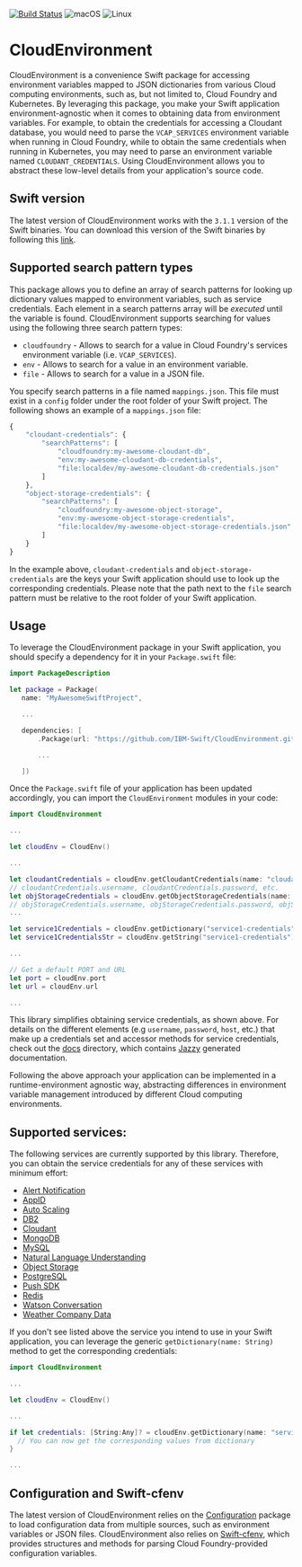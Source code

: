 [![Build Status](https://travis-ci.org/IBM-Swift/CloudConfiguration.svg?branch=develop)](https://travis-ci.org/IBM-Swift/CloudConfiguration)
![macOS](https://img.shields.io/badge/os-macOS-green.svg?style=flat)
![Linux](https://img.shields.io/badge/os-linux-green.svg?style=flat)

# CloudEnvironment
CloudEnvironment is a convenience Swift package for accessing environment variables mapped to JSON dictionaries from various Cloud computing environments, such as, but not limited to, Cloud Foundry and Kubernetes. By leveraging this package, you make your Swift application environment-agnostic when it comes to obtaining data from environment variables. For example, to obtain the credentials for accessing a Cloudant database, you would need to parse the `VCAP_SERVICES` environment variable when running in Cloud Foundry, while to obtain the same credentials when running in Kubernetes, you may need to parse an environment variable named `CLOUDANT_CREDENTIALS`. Using CloudEnvironment allows you to abstract these low-level details from your application's source code.

## Swift version
The latest version of CloudEnvironment works with the `3.1.1` version of the Swift binaries. You can download this version of the Swift binaries by following this [link](https://swift.org/download/#snapshots).

## Supported search pattern types
This package allows you to define an array of search patterns for looking up dictionary values mapped to environment variables, such as service credentials. Each element in a search patterns array will be *executed* until the variable is found. CloudEnvironment supports searching for values using the following three search pattern types:

- `cloudfoundry` - Allows to search for a value in Cloud Foundry's services environment variable (i.e. `VCAP_SERVICES`).
- `env` - Allows to search for a value in an environment variable.
- `file` - Allows to search for a value in a JSON file.

You specify search patterns in a file named `mappings.json`. This file must exist in a `config` folder under the root folder of your Swift project. The following shows an example of a `mappings.json` file:

```javascript
{
    "cloudant-credentials": {
        "searchPatterns": [
            "cloudfoundry:my-awesome-cloudant-db",
            "env:my-awesome-cloudant-db-credentials",
            "file:localdev/my-awesome-cloudant-db-credentials.json"
        ]
    },
    "object-storage-credentials": {
        "searchPatterns": [
            "cloudfoundry:my-awesome-object-storage",
            "env:my-awesome-object-storage-credentials",
            "file:localdev/my-awesome-object-storage-credentials.json"
        ]
    }
}
```

In the example above, `cloudant-credentials` and `object-storage-credentials` are the keys your Swift application should use to look up the corresponding credentials. Please note that the path next to the `file` search pattern must be relative to the root folder of your Swift application.

## Usage
To leverage the CloudEnvironment package in your Swift application, you should specify a dependency for it in your `Package.swift` file:

```swift
import PackageDescription

let package = Package(
   name: "MyAwesomeSwiftProject",

   ...

   dependencies: [
       .Package(url: "https://github.com/IBM-Swift/CloudEnvironment.git", majorVersion: 3),

       ...

   ])
 ```

 Once the `Package.swift` file of your application has been updated accordingly, you can import the `CloudEnvironment` modules in your code:

```swift
import CloudEnvironment

...

let cloudEnv = CloudEnv()

...

let cloudantCredentials = cloudEnv.getCloudantCredentials(name: "cloudant-credentials")
// cloudantCredentials.username, cloudantCredentials.password, etc.
let objStorageCredentials = cloudEnv.getObjectStorageCredentials(name: "object-storage-credentials")
// objStorageCredentials.username, objStorageCredentials.password, objStorageCredentials.projectID, etc.
...

let service1Credentials = cloudEnv.getDictionary("service1-credentials")
let service1CredentialsStr = cloudEnv.getString("service1-credentials")

...

// Get a default PORT and URL
let port = cloudEnv.port
let url = cloudEnv.url

...
```

This library simplifies obtaining service credentials, as shown above. For details on the different elements (e.g `username`, `password`, `host`, etc.) that make up a credentials set and accessor methods for service credentials, check out the [docs](docs/Classes) directory, which contains [Jazzy](https://github.com/Realm/jazzy) generated documentation.

Following the above approach your application can be implemented in a runtime-environment agnostic way, abstracting differences in environment variable management introduced by different Cloud computing environments.

## Supported services:
The following services are currently supported by this library. Therefore, you can obtain the service credentials for any of these services with minimum effort:
- [Alert Notification](https://console.ng.bluemix.net/catalog/services/ibm-alert-notification/)
- [AppID](https://console.ng.bluemix.net/catalog/services/app-id)
- [Auto Scaling](https://console.ng.bluemix.net/catalog/services/auto-scaling)
- [DB2](https://console.ng.bluemix.net/catalog/services/ibm-db2-on-cloud)
- [Cloudant](https://console.ng.bluemix.net/catalog/services/cloudant-nosql-db)
- [MongoDB](https://console.ng.bluemix.net/docs/services/MongoDB/index.html)
- [MySQL](https://console.ng.bluemix.net/catalog/services/compose-for-mysql/)
- [Natural Language Understanding](https://console.ng.bluemix.net/catalog/services/natural-language-understanding)
- [Object Storage](https://console.ng.bluemix.net/catalog/services/object-storage)
- [PostgreSQL](https://console.ng.bluemix.net/catalog/services/compose-for-postgresql/)
- [Push SDK](https://console.ng.bluemix.net/catalog/services/push-notifications)
- [Redis](https://console.ng.bluemix.net/catalog/services/redis-cloud)
- [Watson Conversation](https://console.ng.bluemix.net/catalog/services/conversation)
- [Weather Company Data](https://console.bluemix.net/catalog/services/weather-company-data)

If you don't see listed above the service you intend to use in your Swift application, you can leverage the generic `getDictionary(name: String)` method to get the corresponding credentials:

```swift
import CloudEnvironment

...

let cloudEnv = CloudEnv()

...

if let credentials: [String:Any]? = cloudEnv.getDictionary(name: "service1-credentials") {
  // You can now get the corresponding values from dictionary
}

...
```

## Configuration and Swift-cfenv
The latest version of CloudEnvironment relies on the [Configuration](https://github.com/IBM-Swift/Configuration) package to load configuration data from multiple sources, such as environment variables or JSON files. CloudEnvironment also relies on [Swift-cfenv](https://github.com/IBM-Swift/Swift-cfenv), which provides structures and methods for parsing Cloud Foundry-provided configuration variables.
